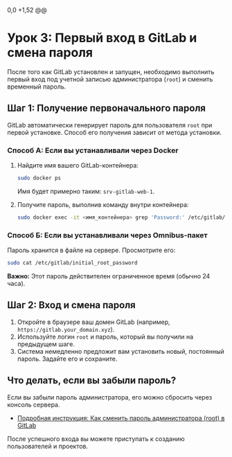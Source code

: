 0,0 +1,52 @@
# Урок 3: Первый вход в GitLab и смена пароля

После того как GitLab установлен и запущен, необходимо выполнить первый вход под учетной записью администратора (`root`) и сменить временный пароль.

## Шаг 1: Получение первоначального пароля

GitLab автоматически генерирует пароль для пользователя `root` при первой установке. Способ его получения зависит от метода установки.

### Способ А: Если вы устанавливали через Docker

1.  Найдите имя вашего GitLab-контейнера:
    ```bash
    sudo docker ps
    ```
    Имя будет примерно таким: `srv-gitlab-web-1`.

2.  Получите пароль, выполнив команду внутри контейнера:
    ```bash
    sudo docker exec -it <имя_контейнера> grep 'Password:' /etc/gitlab/initial_root_password
    ```

### Способ Б: Если вы устанавливали через Omnibus-пакет

Пароль хранится в файле на сервере. Просмотрите его:
```bash
sudo cat /etc/gitlab/initial_root_password
```

**Важно:** Этот пароль действителен ограниченное время (обычно 24 часа).

## Шаг 2: Вход и смена пароля

1.  Откройте в браузере ваш домен GitLab (например, `https://gitlab.your_domain.xyz`).
2.  Используйте логин `root` и пароль, который вы получили на предыдущем шаге.
3.  Система немедленно предложит вам установить новый, постоянный пароль. Задайте его и сохраните.

## Что делать, если вы забыли пароль?

Если вы забыли пароль администратора, его можно сбросить через консоль сервера.

*   [Подробная инструкция: Как сменить пароль администратора (root) в GitLab](gitlab-password-reset.md)

После успешного входа вы можете приступать к созданию пользователей и проектов.
